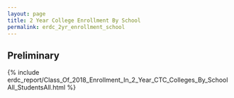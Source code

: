 ```yaml
---
layout: page
title: 2 Year College Enrollment By School
permalink: erdc_2yr_enrollment_school
---
```


## Preliminary

{% include erdc_report/Class_Of_2018_Enrollment_In_2_Year_CTC_Colleges_By_SchoolAll_StudentsAll.html %}


